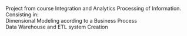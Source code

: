 Project from course Integration and Analytics Processing of Information.\
Consisting in:\
  Dimensional Modeling acording to a Business Process\
  Data Warehouse and ETL system Creation
  
